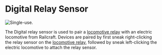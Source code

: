 # Digital Relay Sensor

![Single-use.](item:computronics:relay_sensor)

The Digital relay sensor is used to pair a [locomotive relay](../../block/railcraft/locomotive_relay.md) with an electric locomotive from Railcraft. Devices are paired by first sneak right-clicking the relay sensor on the [locomotive relay](../../block/railcraft/locomotive_relay.md), followed by sneak left-clicking the electric locomotive to attach the relay sensor.
